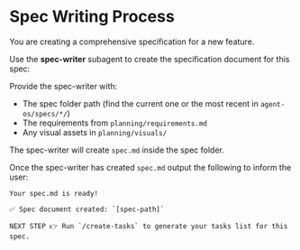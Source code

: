 # Spec Writing Process

You are creating a comprehensive specification for a new feature.

Use the **spec-writer** subagent to create the specification document for this spec:

Provide the spec-writer with:
- The spec folder path (find the current one or the most recent in `agent-os/specs/*/`)
- The requirements from `planning/requirements.md`
- Any visual assets in `planning/visuals/`

The spec-writer will create `spec.md` inside the spec folder.

Once the spec-writer has created `spec.md` output the following to inform the user:

```
Your spec.md is ready!

✅ Spec document created: `[spec-path]`

NEXT STEP 👉 Run `/create-tasks` to generate your tasks list for this spec.
```

